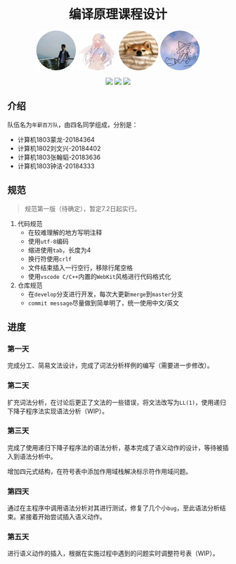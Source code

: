 <h1 align="center">编译原理课程设计</h1>

<p align="center">
    <img src="https://raw.githubusercontent.com/amtoaer/images/master/Annual-Salary-In-Millions/circle_4.png" width="90">
    <img src="https://raw.githubusercontent.com/amtoaer/images/master/Annual-Salary-In-Millions/circle_1.png" width="90">
    <img src="https://raw.githubusercontent.com/amtoaer/images/master/Annual-Salary-In-Millions/circle_2.png" width="90">
    <img src="https://raw.githubusercontent.com/amtoaer/images/master/Annual-Salary-In-Millions/circle_3.png" width="90">
</p>



<p align="center">
    <img src="https://img.shields.io/badge/language-c++-blue.svg?longCache=true&style=for-the-badge">
	<img src="https://img.shields.io/badge/codeby-vscode-orange.svg?longCache=true&style=for-the-badge">
	<img src="https://img.shields.io/badge/in-progress-red.svg?longCache=true&style=for-the-badge">
</p>

## 介绍

队伍名为`年薪百万队`，由四名同学组成，分别是：

+ 计算机1803蒙龙-20184364
+ 计算机1802刘文兴-20184402
+ 计算机1803张翰韬-20183636
+ 计算机1803钟洁-20184333

## 规范

> 规范第一版（待确定），暂定7.2日起实行。

1. 代码规范
   + 在较难理解的地方写明注释
   + 使用`utf-8`编码
   + 缩进使用`tab`，长度为4
   + 换行符使用`crlf`
   + 文件结束插入一行空行，移除行尾空格
   + 使用`vscode C/C++`内置的`WebKit`风格进行代码格式化
2. 仓库规范
   + 在`develop`分支进行开发，每次大更新`merge`到`master`分支
   + `commit message`尽量做到简单明了，统一使用中文/英文

## 进度

### 第一天

完成分工、简易文法设计，完成了词法分析样例的编写（需要进一步修改）。

### 第二天

扩充词法分析，在讨论后更正了文法的一些错误，将文法改写为`LL(1)`，使用递归下降子程序法实现语法分析（WIP）。

### 第三天

完成了使用递归下降子程序法的语法分析，基本完成了语义动作的设计，等待被插入到语法分析中。

增加四元式结构，在符号表中添加作用域栈解决标示符作用域问题。

### 第四天

通过在主程序中调用语法分析对其进行测试，修复了几个小`bug`，至此语法分析结束。紧接着开始尝试插入语义动作。

### 第五天

进行语义动作的插入，根据在实施过程中遇到的问题实时调整符号表（WIP）。